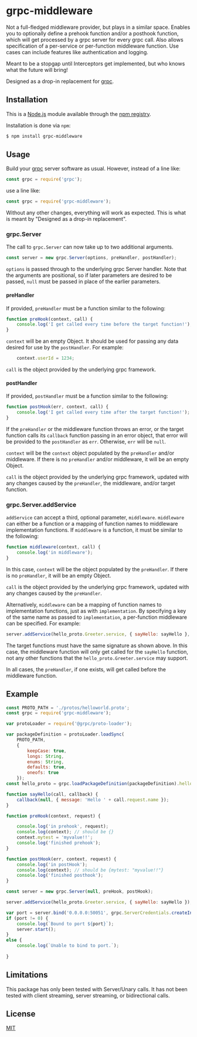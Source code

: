 # grpc-middleware

Not a full-fledged middleware provider, but plays in a similar space.  Enables you to optionally define a prehook function and/or a posthook function, which will get processed by a grpc server for every grpc call.  Also allows specification of a per-service or per-function middleware function.  Use cases can include features like authentication and logging.

Meant to be a stopgap until Interceptors get implemented, but who knows what the future will bring!

Designed as a drop-in replacement for [grpc](https://github.com/grpc/grpc-node).

## Installation

This is a [Node.js](https://nodejs.org/en/) module available through the
[npm registry](https://www.npmjs.com/).

Installation is done via `npm`:
```bash
$ npm install grpc-middleware
```

## Usage

Build your [grpc](https://grpc.io) server software as usual.  However, instead of a line like:
```javascript
const grpc = require('grpc');
```
use a line like:
```javascript
const grpc = require('grpc-middleware');
```
Without any other changes, everything will work as expected.  This is what is meant by  "Designed as a drop-in replacement".

### grpc.Server
The call to `grpc.Server` can now take up to two additional arguments.

```javascript
const server = new grpc.Server(options, preHandler, postHandler);
```
`options` is passed through to the underlying grpc Server handler.  Note that the arguments are positional, so if later parameters are desired to be passed, `null` must be passed in place of the earlier parameters.

#### preHandler
If provided, `preHandler` must be a function similar to the following:
```javascript
function preHook(context, call) {
    console.log('I get called every time before the target function!');
}
```
`context` will be an empty Object.  It should be used for passing any data desired for use by the `postHandler`.  For example:
```javascript
    context.userId = 1234;
```
`call` is the object provided by the underlying grpc framework.

#### postHandler
If provided, `postHandler` must be a function similar to the following:
```javascript
function postHook(err, context, call) {
    console.log('I get called every time after the target function!');
}
```
If the `preHandler` or the middleware function throws an error, or the target function calls its `callback` function passing in an error object, that error will be provided to the `postHandler` as `err`.  Otherwise, `err` will be `null`.

`context` will be the `context` object populated by the `preHandler` and/or middleware.  If there is no `preHandler` and/or middleware, it will be an empty Object.

`call` is the object provided by the underlying grpc framework, updated with any changes caused by the `preHandler`, the middleware, and/or target function.

### grpc.Server.addService
`addService` can accept a third, optional parameter, `middleware`. `middleware` can either be a function or a mapping of function names to middleware implementation functions.  If `middleware` is a function, it must be similar to the following:
```javascript
function middleware(context, call) {
    console.log('in middleware');
}
```
In this case, `context` will be the object populated by the `preHandler`.  If there is no `preHandler`, it will be an empty Object.

`call` is the object provided by the underlying grpc framework, updated with any changes caused by the `preHandler`.

Alternatively, `middleware` can be a mapping of function names to implementation functions, just as with `implementation`. By specifying a key of the same name as passed to `implementation`, a per-function middleware can be specified.  For example:
```javascript
server.addService(hello_proto.Greeter.service, { sayHello: sayHello }, { sayHello : middleware });
```
The target functions must have the same signature as shown above.  In this case, the middleware function will only get called for the `sayHello` function, not any other functions that the `hello_proto.Greeter.service` may support.

In all cases, the `preHandler`, if one exists, will get called before the middleware function.

## Example
```javascript
const PROTO_PATH = './protos/helloworld.proto';
const grpc = require('grpc-middleware');

var protoLoader = require('@grpc/proto-loader');

var packageDefinition = protoLoader.loadSync(
    PROTO_PATH,
    {
        keepCase: true,
        longs: String,
        enums: String,
        defaults: true,
        oneofs: true
    });
const hello_proto = grpc.loadPackageDefinition(packageDefinition).helloworld;

function sayHello(call, callback) {
    callback(null, { message: 'Hello ' + call.request.name });
}

function preHook(context, request) {

    console.log('in prehook', request);
    console.log(context); // should be {}
    context.mytest = 'myvalue!!';
    console.log('finished prehook');
} 

function postHook(err, context, request) {
    console.log('in postHook');
    console.log(context); // should be {mytest: "myvalue!!"}
    console.log('finished posthook');
} 

const server = new grpc.Server(null, preHook, postHook);

server.addService(hello_proto.Greeter.service, { sayHello: sayHello });

var port = server.bind('0.0.0.0:50051', grpc.ServerCredentials.createInsecure());
if (port != 0) {
    console.log(`Bound to port ${port}`);
    server.start();
}
else {
    console.log(`Unable to bind to port.`);
    
}
```

## Limitations
This package has only been tested with Server/Unary calls.  It has not been tested with client streaming, server streaming, or bidirectional calls.

## License
[MIT](LICENSE)